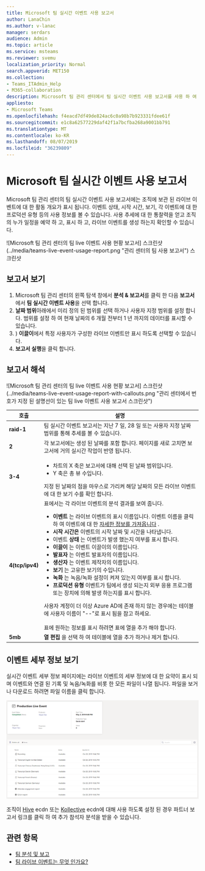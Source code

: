 ```yaml
---
title: Microsoft 팀 실시간 이벤트 사용 보고서
author: LanaChin
ms.author: v-lanac
manager: serdars
audience: Admin
ms.topic: article
ms.service: msteams
ms.reviewer: svemu
localization_priority: Normal
search.appverid: MET150
ms.collection:
- Teams_ITAdmin_Help
- M365-collaboration
description: Microsoft 팀 관리 센터에서 팀 실시간 이벤트 사용 보고서를 사용 하 여 조직의 팀 live 이벤트 활동에 대 한 개요를 확인 하는 방법에 대해 알아봅니다.
appliesto:
- Microsoft Teams
ms.openlocfilehash: f4eacd7df49de824ac6c0a98b7b923331fdee61f
ms.sourcegitcommit: e1c8a62577229daf42f1a7bcfba268a9001bb791
ms.translationtype: MT
ms.contentlocale: ko-KR
ms.lasthandoff: 08/07/2019
ms.locfileid: "36239809"
---
```

# <a name="microsoft-teams-live-event-usage-report"></a>Microsoft 팀 실시간 이벤트 사용 보고서

Microsoft 팀 관리 센터의 팀 실시간 이벤트 사용 보고서에는 조직에 보관 된 라이브 이벤트에 대 한 활동 개요가 표시 됩니다. 이벤트 상태, 시작 시간, 보기, 각 이벤트에 대 한 프로덕션 유형 등의 사용 정보를 볼 수 있습니다. 사용 추세에 대 한 통찰력을 얻고 조직의 누가 일정을 예약 하 고, 표시 하 고, 라이브 이벤트를 생성 하는지 확인할 수 있습니다. 

![Microsoft 팀 관리 센터의 팀 live 이벤트 사용 현황 보고서] 스크린샷 (../media/teams-live-event-usage-report.png "관리 센터의 팀 사용 보고서") 스크린샷

## <a name="view-the-report"></a>보고서 보기

1. Microsoft 팀 관리 센터의 왼쪽 탐색 창에서 **분석 & 보고서**를 클릭 한 다음 **보고서**에서 **팀 실시간 이벤트 사용**을 선택 합니다.
2. **날짜 범위**아래에서 미리 정의 된 범위를 선택 하거나 사용자 지정 범위를 설정 합니다. 범위를 설정 하 여 현재 날짜의 6 개월 전부터 1 년 까지의 데이터를 표시할 수 있습니다.
3. ) **이끌이**에서 특정 사용자가 구성한 라이브 이벤트만 표시 하도록 선택할 수 있습니다.
4. **보고서 실행**을 클릭 합니다.  

## <a name="interpret-the-report"></a>보고서 해석

![Microsoft 팀 관리 센터의 팀 live 이벤트 사용 현황 보고서] 스크린샷 (../media/teams-live-event-usage-report-with-callouts.png "관리 센터에서 번호가 지정 된 설명선이 있는 팀 live 이벤트 사용 보고서 스크린샷")

|호출 |설명  |
|--------|-------------|
|**raid-1**   |팀 실시간 이벤트 보고서는 지난 7 일, 28 일 또는 사용자 지정 날짜 범위를 통해 추세를 볼 수 있습니다. |
|**2**   |각 보고서에는 생성 된 날짜를 포함 합니다. 페이지를 새로 고치면 보고서에 거의 실시간 작업이 반영 됩니다. |
|**3-4**   |<ul><li>차트의 X 축은 보고서에 대해 선택 된 날짜 범위입니다.</li> <li> Y 축은 총 뷰 수입니다.</li> </ul>지정 된 날짜의 점을 마우스로 가리켜 해당 날짜의 모든 라이브 이벤트에 대 한 보기 수를 확인 합니다.|
|**4(tcp/ipv4)**   |표에서는 각 라이브 이벤트의 분석 결과를 보여 줍니다. <ul><li>**이벤트** 는 라이브 이벤트의 표시 이름입니다. 이벤트 이름을 클릭 하 여 이벤트에 대 한 [자세한 정보를 가져옵니다](#view-event-details) . </li> <li>**시작 시간은** 이벤트의 시작 날짜 및 시간을 나타냅니다.</li> <li>이벤트 **상태** 는 이벤트가 발생 했는지 여부를 표시 합니다.  </li><li>**이끌이** 는 이벤트 이끌이의 이름입니다.</li> <li>**발표자** 는 이벤트 발표자의 이름입니다.</li><li>**생산자** 는 이벤트 제작자의 이름입니다.</li><li>**보기** 는 고유한 보기의 수입니다.</li><li>**녹화** 는 녹음/녹화 설정이 켜져 있는지 여부를 표시 합니다.</li><li>**프로덕션 유형** 이벤트가 팀에서 생성 되는지 외부 응용 프로그램 또는 장치에 의해 발생 하는지를 표시 합니다.</li></li> </ul>사용자 계정이 더 이상 Azure AD에 존재 하지 않는 경우에는 테이블에 사용자 이름이 "--"로 표시 됨을 참고 하세요. <br><br>표에 원하는 정보를 표시 하려면 표에 열을 추가 해야 합니다. |
|**5mb**   |**열 편집** 을 선택 하 여 테이블에 열을 추가 하거나 제거 합니다.|

## <a name="view-event-details"></a>이벤트 세부 정보 보기

실시간 이벤트 세부 정보 페이지에는 라이브 이벤트의 세부 정보에 대 한 요약이 표시 되며 이벤트와 연결 된 기록 및 녹음/녹화를 비롯 한 모든 파일이 나열 됩니다. 파일을 보거나 다운로드 하려면 파일 이름을 클릭 합니다.

![라이브 이벤트의 세부 정보를 보여 주는 스크린샷](../media/teams-live-event-usage-report-event-detail.png)

조직이 [Hive](https://www.hivestreaming.com/partners/integration-partners/microsoft/) ecdn 또는 [Kollective](https://kollective.com) ecdn에 대해 사용 하도록 설정 된 경우 파트너 보고서 링크를 클릭 하 여 추가 참석자 분석을 받을 수 있습니다.

## <a name="related-topics"></a>관련 항목
- [팀 분석 및 보고](teams-reporting-reference.md)
- [팀 라이브 이벤트는 무엇 인가요?](../teams-live-events/what-are-teams-live-events.md)